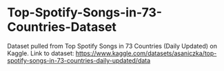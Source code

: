 # Top-Spotify-Songs-in-73-Countries-Dataset
Dataset pulled from Top Spotify Songs in 73 Countries (Daily Updated) on Kaggle.
Link to dataset: https://www.kaggle.com/datasets/asaniczka/top-spotify-songs-in-73-countries-daily-updated/data

